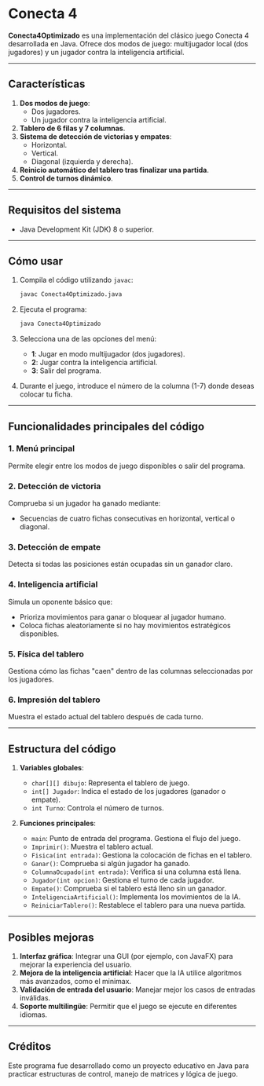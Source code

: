 # Conecta 4

**Conecta4Optimizado** es una implementación del clásico juego Conecta 4 desarrollada en Java. Ofrece dos modos de juego: multijugador local (dos jugadores) y un jugador contra la inteligencia artificial.

---

## Características

1. **Dos modos de juego**:
   - Dos jugadores.
   - Un jugador contra la inteligencia artificial.
2. **Tablero de 6 filas y 7 columnas**.
3. **Sistema de detección de victorias y empates**:
   - Horizontal.
   - Vertical.
   - Diagonal (izquierda y derecha).
4. **Reinicio automático del tablero tras finalizar una partida**.
5. **Control de turnos dinámico**.

---

## Requisitos del sistema

- Java Development Kit (JDK) 8 o superior.

---

## Cómo usar

1. Compila el código utilizando `javac`:
   ```bash
   javac Conecta4Optimizado.java
   ```

2. Ejecuta el programa:
   ```bash
   java Conecta4Optimizado
   ```

3. Selecciona una de las opciones del menú:
   - **1**: Jugar en modo multijugador (dos jugadores).
   - **2**: Jugar contra la inteligencia artificial.
   - **3**: Salir del programa.

4. Durante el juego, introduce el número de la columna (1-7) donde deseas colocar tu ficha.

---

## Funcionalidades principales del código

### 1. Menú principal
Permite elegir entre los modos de juego disponibles o salir del programa.

### 2. Detección de victoria
Comprueba si un jugador ha ganado mediante:
   - Secuencias de cuatro fichas consecutivas en horizontal, vertical o diagonal.

### 3. Detección de empate
Detecta si todas las posiciones están ocupadas sin un ganador claro.

### 4. Inteligencia artificial
Simula un oponente básico que:
   - Prioriza movimientos para ganar o bloquear al jugador humano.
   - Coloca fichas aleatoriamente si no hay movimientos estratégicos disponibles.

### 5. Física del tablero
Gestiona cómo las fichas "caen" dentro de las columnas seleccionadas por los jugadores.

### 6. Impresión del tablero
Muestra el estado actual del tablero después de cada turno.

---

## Estructura del código

1. **Variables globales**:
   - `char[][] dibujo`: Representa el tablero de juego.
   - `int[] Jugador`: Indica el estado de los jugadores (ganador o empate).
   - `int Turno`: Controla el número de turnos.

2. **Funciones principales**:
   - `main`: Punto de entrada del programa. Gestiona el flujo del juego.
   - `Imprimir()`: Muestra el tablero actual.
   - `Fisica(int entrada)`: Gestiona la colocación de fichas en el tablero.
   - `Ganar()`: Comprueba si algún jugador ha ganado.
   - `ColumnaOcupado(int entrada)`: Verifica si una columna está llena.
   - `Jugador(int opcion)`: Gestiona el turno de cada jugador.
   - `Empate()`: Comprueba si el tablero está lleno sin un ganador.
   - `InteligenciaArtificial()`: Implementa los movimientos de la IA.
   - `ReiniciarTablero()`: Restablece el tablero para una nueva partida.

---

## Posibles mejoras

1. **Interfaz gráfica**: Integrar una GUI (por ejemplo, con JavaFX) para mejorar la experiencia del usuario.
2. **Mejora de la inteligencia artificial**: Hacer que la IA utilice algoritmos más avanzados, como el minimax.
3. **Validación de entrada del usuario**: Manejar mejor los casos de entradas inválidas.
4. **Soporte multilingüe**: Permitir que el juego se ejecute en diferentes idiomas.

---

## Créditos

Este programa fue desarrollado como un proyecto educativo en Java para practicar estructuras de control, manejo de matrices y lógica de juego.

